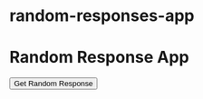 # random-responses-app
<!DOCTYPE html>
<html lang="en">
<head>
    <meta charset="UTF-8">
    <meta name="viewport" content="width=device-width, initial-scale=1.0">
    <title>Random Response App</title>
    <link rel="stylesheet" href="styles.css">
</head>
<body>
    <h1>Random Response App</h1>
    <button id="responseButton">Get Random Response</button>
    <p id="response"></p>
    <script src="script.js"></script>
</body>
</html>
